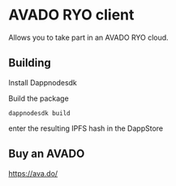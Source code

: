 # AVADO RYO client

Allows you to take part in an AVADO RYO cloud.

## Building

Install Dappnodesdk

Build the package

```dappnodesdk build```

enter the resulting IPFS hash in the DappStore



## Buy an AVADO

https://ava.do/



